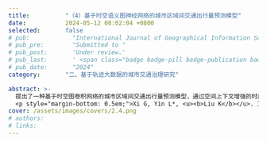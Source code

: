 ```yaml
---
title:          "（4）基于时空语义图神经网络的城市区域间交通出行量预测模型"
date:           2024-05-12 00:02:04 +0800
selected:       false
# pub:            "International Journal of Geographical Information Science (IJGIS)"
# pub_pre:        "Submitted to "
# pub_post:       'Under review.'
# pub_last:       ' <span class="badge badge-pill badge-publication badge-success">Spotlight</span>'
# pub_date:       "2024"
category:       "二、基于轨迹大数据的城市交通治理研究"

abstract: >-
  提出了一种基于时空图卷积网络的城市区域间交通出行量预测模型，通过空间上下文增强的时间依赖性建模（ST-GCN-SC），更加科学地刻画了区域间交通出行量的时间和空间依赖性。首先，利用空间上下文增强的长短期记忆网络（SC-LSTM）进行时间依赖性建模。其次，提出了一种图构建方法，以对城市区域的邻近关系和语义关系建模。实验表明，相比当前若干种前沿方法，所提模型的预测误差（RMSE）在BikeNYC和TaxiBJ数据集上分别下降了4.8%和5.7%，实现了预测效果的提升。
  <p style="margin-bottom: 0.5em;">Xi G, Yin L*, <u><b>Liu K</b></u>. Intra-urban Region-based Traffic Flow Prediction Based on Spatial-Temporal Graph Convolutional Network Enhanced by Spatial Context[C]. The 10th International Workshop on Urban Computing (UrbComp 2021), held in conjunction with the 29th ACM SIGSPATIAL, 2021.（Best Paper Award）<a href='http://urban-computing.com/urbcomp2021/file/UrbComp2021_Full_Xi.pdf' target='_blank'>[paper]</a></p>
cover: /assets/images/covers/2.4.png
# authors:
# links:
---
```

